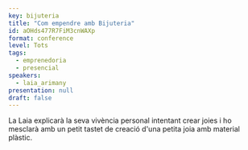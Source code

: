 ```yaml
---
key: bijuteria
title: "Com empendre amb Bijuteria"
id: aOHds477R7FiM3cnWAXp
format: conference
level: Tots
tags:
  - emprenedoria
  - presencial
speakers:
  - laia_arimany
presentation: null
draft: false
---
```


La Laia explicarà la seva vivència personal intentant crear joies i ho mesclarà amb un petit tastet de creació d'una petita joia amb material plàstic.